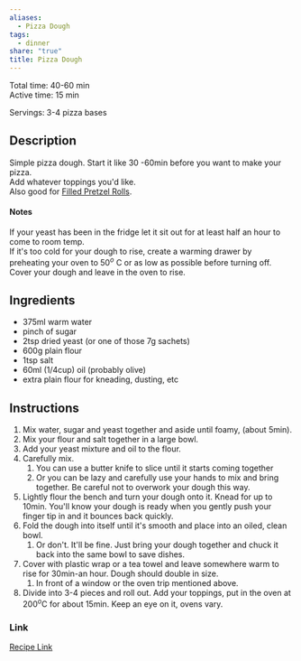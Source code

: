 ```yaml
---
aliases:
  - Pizza Dough
tags:
  - dinner
share: "true"
title: Pizza Dough
---
```

  
Total time: 40-60 min  
Active time: 15 min  
  
Servings: 3-4 pizza bases  
  
## Description  
Simple pizza dough. Start it like 30 -60min before you want to make your pizza.  
Add whatever toppings you'd like.   
Also good for [Filled Pretzel Rolls](./Filled%20Pretzel%20Rolls.html).  
  
#### Notes  
If your yeast has been in the fridge let it sit out for at least half an hour to come to room temp.  
If it's too cold for your dough to rise, create a warming drawer by preheating your oven to 50$^o$ C or as low as possible before turning off. Cover your dough and leave in the oven to rise.  
  
## Ingredients  
   
- 375ml warm water  
- pinch of sugar  
- 2tsp dried yeast (or one of those 7g sachets)  
- 600g plain flour  
- 1tsp salt  
- 60ml (1/4cup) oil (probably olive)  
- extra plain flour for kneading, dusting, etc  
  
## Instructions   
1. Mix water, sugar and yeast together and aside until foamy, (about 5min).  
2. Mix your flour and salt together in a large bowl.  
3. Add your yeast mixture and oil to the flour.   
4. Carefully mix.   
	1. You can use a butter knife to slice until it starts coming together  
	2. Or you can be lazy and carefully use your hands to mix and bring together. Be careful not to overwork your dough this way.  
5. Lightly flour the bench and turn your dough onto it. Knead for up to 10min. You'll know your dough is ready when you gently push your finger tip in and it bounces back quickly.  
6. Fold the dough into itself until it's smooth and place into an oiled, clean bowl.   
	1. Or don't. It'll be fine. Just bring your dough together and chuck it back into the same bowl to save dishes.  
7. Cover with plastic wrap or a tea towel and leave somewhere warm to rise for 30min-an hour. Dough should double in size.  
	1. In front of a window or the oven trip mentioned above.  
8. Divide into 3-4 pieces and roll out. Add your toppings, put in the oven at 200$^o$C for about 15min. Keep an eye on it, ovens vary.   
  
### Link  
[Recipe Link](https://www.taste.com.au/recipes/pizza-dough/61da0d5a-abe7-4a62-a805-c9c4a729d718?nk=6c7380c7cd04652aa1739ec33b700a87-1743887317)